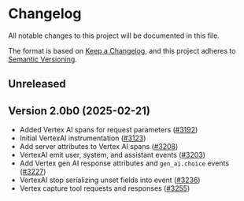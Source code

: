 # Changelog

All notable changes to this project will be documented in this file.

The format is based on [Keep a Changelog](https://keepachangelog.com/en/1.0.0/),
and this project adheres to [Semantic Versioning](https://semver.org/spec/v2.0.0.html).

## Unreleased

## Version 2.0b0 (2025-02-21)

- Added Vertex AI spans for request parameters
  ([#3192](https://github.com/open-telemetry/opentelemetry-python-contrib/pull/3192))
- Initial VertexAI instrumentation
  ([#3123](https://github.com/open-telemetry/opentelemetry-python-contrib/pull/3123))
- Add server attributes to Vertex AI spans
  ([#3208](https://github.com/open-telemetry/opentelemetry-python-contrib/pull/3208))
- VertexAI emit user, system, and assistant events
  ([#3203](https://github.com/open-telemetry/opentelemetry-python-contrib/pull/3203))
- Add Vertex gen AI response attributes and `gen_ai.choice` events
  ([#3227](https://github.com/open-telemetry/opentelemetry-python-contrib/pull/3227))
- VertexAI stop serializing unset fields into event
  ([#3236](https://github.com/open-telemetry/opentelemetry-python-contrib/pull/3236))
- Vertex capture tool requests and responses
  ([#3255](https://github.com/open-telemetry/opentelemetry-python-contrib/pull/3255))
